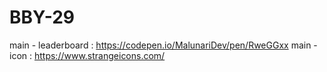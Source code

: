 # BBY-29

main - leaderboard : https://codepen.io/MalunariDev/pen/RweGGxx
main - icon : https://www.strangeicons.com/
